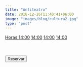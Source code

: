 ```yaml
---
title: "Anfiteatro"
date: 2018-12-26T11:40:41+06:00
image: "images/blog/cultura2.jpg"
type: "post"
---
```



<div class="list-group">
  <a href="#" class="list-group-item list-group-item-action active">
    Horas
  </a>
  <a href="#" class="list-group-item list-group-item-action">14:00</a>
  <a href="#" class="list-group-item list-group-item-action">14:00</a>
  <a href="#" class="list-group-item list-group-item-action">14:00</a>
  <a href="#" class="list-group-item list-group-item-action disabled">14:00</a>
</div>

<br>
<br>
<br>

 <div>
    <button type="button" class="reserva btn btn-primary btn-lg btn-block ">Reservar</button>
</div>